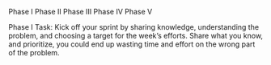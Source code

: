 Phase I
Phase II
Phase III
Phase IV
Phase V

Phase I
Task: Kick off your sprint by sharing knowledge, understanding the problem, and choosing a target for the week’s efforts.
Share what you know, and prioritize, you could end up wasting time and effort on the wrong part of the problem.
